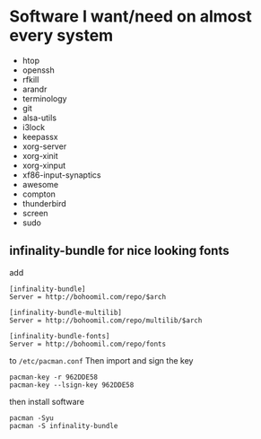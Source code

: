 # Software I want/need on almost every system
- htop
- openssh
- rfkill
- arandr
- terminology
- git
- alsa-utils
- i3lock
- keepassx
- xorg-server
- xorg-xinit
- xorg-xinput
- xf86-input-synaptics
- awesome
- compton
- thunderbird
- screen
- sudo
## infinality-bundle for nice looking fonts
add
```
[infinality-bundle]
Server = http://bohoomil.com/repo/$arch

[infinality-bundle-multilib]
Server = http://bohoomil.com/repo/multilib/$arch

[infinality-bundle-fonts]
Server = http://bohoomil.com/repo/fonts
```
to `/etc/pacman.conf`
Then import and sign the key
```
pacman-key -r 962DDE58
pacman-key --lsign-key 962DDE58
```
then install software
```
pacman -Syu
pacman -S infinality-bundle
```
